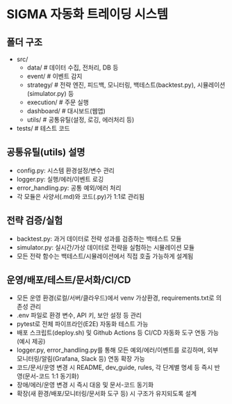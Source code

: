# SIGMA 자동화 트레이딩 시스템

## 폴더 구조

- src/
  - data/           # 데이터 수집, 전처리, DB 등
  - event/          # 이벤트 감지
  - strategy/       # 전략 엔진, 피드백, 모니터링, 백테스트(backtest.py), 시뮬레이션(simulator.py) 등
  - execution/      # 주문 실행
  - dashboard/      # 대시보드(웹앱)
  - utils/          # 공통유틸(설정, 로깅, 에러처리 등)
- tests/            # 테스트 코드

## 공통유틸(utils) 설명
- config.py: 시스템 환경설정/변수 관리
- logger.py: 실행/에러/이벤트 로깅
- error_handling.py: 공통 예외/에러 처리
- 각 모듈은 사양서(.md)와 코드(.py)가 1:1로 관리됨

## 전략 검증/실험
- backtest.py: 과거 데이터로 전략 성과를 검증하는 백테스트 모듈
- simulator.py: 실시간/가상 데이터로 전략을 실험하는 시뮬레이션 모듈
- 모든 전략 함수는 백테스트/시뮬레이션에서 직접 호출 가능하게 설계됨

## 운영/배포/테스트/문서화/CI/CD
- 모든 운영 환경(로컬/서버/클라우드)에서 venv 가상환경, requirements.txt로 의존성 관리
- .env 파일로 환경 변수, API 키, 보안 설정 등 관리
- pytest로 전체 파이프라인(E2E) 자동화 테스트 가능
- 배포 스크립트(deploy.sh) 및 Github Actions 등 CI/CD 자동화 도구 연동 가능(예시 제공)
- logger.py, error_handling.py를 통해 모든 예외/에러/이벤트를 로깅하며, 외부 모니터링/알림(Grafana, Slack 등) 연동 확장 가능
- 코드/문서/운영 변경 시 README, dev_guide, rules, 각 단계별 명세 등 즉시 반영(문서-코드 1:1 동기화)
- 장애/에러/운영 변경 시 즉시 대응 및 문서-코드 동기화
- 확장(새 환경/배포/모니터링/문서화 도구 등) 시 구조가 유지되도록 설계
